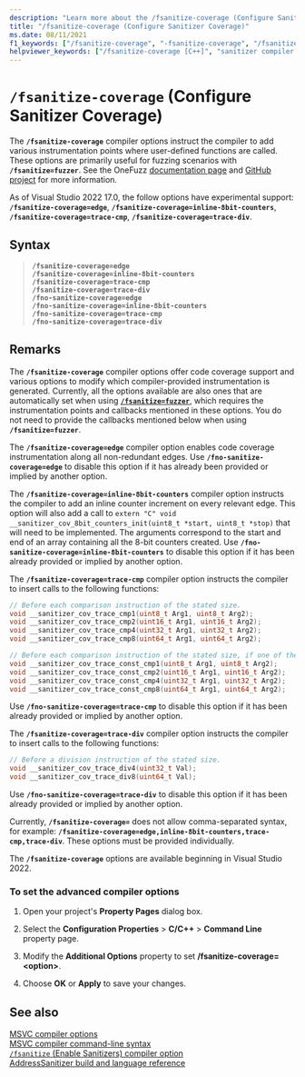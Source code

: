 ```yaml
---
description: "Learn more about the /fsanitize-coverage (Configure Sanitizer Coverage) compiler option"
title: "/fsanitize-coverage (Configure Sanitizer Coverage)"
ms.date: 08/11/2021
f1_keywords: ["/fsanitize-coverage", "-fsanitize-coverage", "/fsanitize-coverage=inline-8bit-counters", "/fsanitize-coverage=edge", "/fsanitize-coverage=trace-cmp", "/fsanitize-coverage=trace-div", "/fno-sanitize-coverage=inline-8bit-counters", "/fno-sanitize-coverage=edge", "/fno-sanitize-coverage=trace-cmp", "/fno-sanitize-coverage=trace-div"]
helpviewer_keywords: ["/fsanitize-coverage [C++]", "sanitizer compiler option [C++]", "/fsanitize-coverage=inline-8bit-counters", "/fsanitize-coverage=edge", "/fsanitize-coverage=trace-cmp", "/fsanitize-coverage=trace-div", "/fno-sanitize-coverage=inline-8bit-counters", "/fno-sanitize-coverage=edge", "/fno-sanitize-coverage=trace-cmp", "/fno-sanitize-coverage=trace-div"]
---
```

# `/fsanitize-coverage` (Configure Sanitizer Coverage)

The **`/fsanitize-coverage`** compiler options instruct the compiler to add various instrumentation points where user-defined functions are called. These options are primarily useful for fuzzing scenarios with **`/fsanitize=fuzzer`**. See the OneFuzz [documentation page](https://www.microsoft.com/en-us/research/project/project-onefuzz/) and [GitHub project](https://github.com/microsoft/onefuzz) for more information.

As of Visual Studio 2022 17.0, the follow options have experimental support: **`/fsanitize-coverage=edge`**, **`/fsanitize-coverage=inline-8bit-counters`**, **`/fsanitize-coverage=trace-cmp`**, **`/fsanitize-coverage=trace-div`**. 

## Syntax

> **`/fsanitize-coverage=edge`**\
> **`/fsanitize-coverage=inline-8bit-counters`**\
> **`/fsanitize-coverage=trace-cmp`**\
> **`/fsanitize-coverage=trace-div`**\
> **`/fno-sanitize-coverage=edge`**\
> **`/fno-sanitize-coverage=inline-8bit-counters`**\
> **`/fno-sanitize-coverage=trace-cmp`**\
> **`/fno-sanitize-coverage=trace-div`**

## Remarks

The **`/fsanitize-coverage`** compiler options offer code coverage support and various options to modify which compiler-provided instrumentation is generated. Currently, all the options available are also ones that are automatically set when using [**`/fsanitize=fuzzer`**](fsanitize.md), which requires the instrumentation points and callbacks mentioned in these options. You do not need to provide the callbacks mentioned below when using **`/fsanitize=fuzzer`**. 

The **`/fsanitize-coverage=edge`** compiler option enables code coverage instrumentation along all non-redundant edges. Use **`/fno-sanitize-coverage=edge`** to disable this option if it has already been provided or implied by another option.

The **`/fsanitize-coverage=inline-8bit-counters`** compiler option instructs the compiler to add an inline counter increment on every relevant edge. This option will also add a call to `extern "C" void __sanitizer_cov_8bit_counters_init(uint8_t *start, uint8_t *stop)` that will need to be implemented. The arguments correspond to the start and end of an array containing all the 8-bit counters created. Use **`/fno-sanitize-coverage=inline-8bit-counters`** to disable this option if it has been already provided or implied by another option.

The **`/fsanitize-coverage=trace-cmp`** compiler option instructs the compiler to insert calls to the following functions:
```C
// Before each comparison instruction of the stated size.
void __sanitizer_cov_trace_cmp1(uint8_t Arg1, uint8_t Arg2);
void __sanitizer_cov_trace_cmp2(uint16_t Arg1, uint16_t Arg2);
void __sanitizer_cov_trace_cmp4(uint32_t Arg1, uint32_t Arg2);
void __sanitizer_cov_trace_cmp8(uint64_t Arg1, uint64_t Arg2);

// Before each comparison instruction of the stated size, if one of the operands (Arg1) is constant.
void __sanitizer_cov_trace_const_cmp1(uint8_t Arg1, uint8_t Arg2);
void __sanitizer_cov_trace_const_cmp2(uint16_t Arg1, uint16_t Arg2);
void __sanitizer_cov_trace_const_cmp4(uint32_t Arg1, uint32_t Arg2);
void __sanitizer_cov_trace_const_cmp8(uint64_t Arg1, uint64_t Arg2);
```
Use **`/fno-sanitize-coverage=trace-cmp`** to disable this option if it has been already provided or implied by another option.

The **`/fsanitize-coverage=trace-div`** compiler option instructs the compiler to insert calls to the following functions:
```C
// Before a division instruction of the stated size.
void __sanitizer_cov_trace_div4(uint32_t Val);
void __sanitizer_cov_trace_div8(uint64_t Val);
```
Use **`/fno-sanitize-coverage=trace-div`** to disable this option if it has been already provided or implied by another option.

Currently, **`/fsanitize-coverage=`** does not allow comma-separated syntax, for example: **`/fsanitize-coverage=edge,inline-8bit-counters,trace-cmp,trace-div`**. These options must be provided individually.

The **`/fsanitize-coverage`** options are available beginning in Visual Studio 2022.

### To set the advanced compiler options

1. Open your project's **Property Pages** dialog box.

1. Select the **Configuration Properties** > **C/C++** > **Command Line** property page.

1. Modify the **Additional Options** property to set **/fsanitize-coverage=\<option\>**.

1. Choose **OK** or **Apply** to save your changes.

## See also

[MSVC compiler options](compiler-options.md)\
[MSVC compiler command-line syntax](compiler-command-line-syntax.md)\
[`/fsanitize` (Enable Sanitizers) compiler option](fsanitize.md)\
[AddressSanitizer build and language reference](../../sanitizers/asan-building.md)
